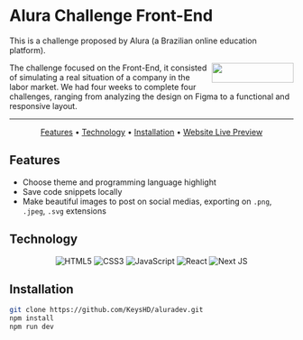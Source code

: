 # Alura Challenge Front-End

This is a challenge proposed by Alura (a Brazilian online education platform).

<img align="right" width="145" height="35" src="https://i.imgur.com/8FKZTQp.png">

The challenge focused on the Front-End, it consisted of simulating a real situation of a company in the labor market. We had four weeks to complete four challenges, ranging from analyzing the design on Figma to a functional and responsive layout.

---

<p align="center">
 <a href="#features">Features</a> • 
 <a href="#techs">Technology</a> • 
 <a href="#installation">Installation</a> •
 <a href="https://aluradev.vercel.app/">Website Live Preview</a>
</p>

## Features
- Choose theme and programming language highlight 
- Save code snippets locally
- Make beautiful images to post on social medias, exporting on `.png`, `.jpeg`, `.svg` extensions 

## Technology
<p align="center">
  <img alt="HTML5" src="https://img.shields.io/badge/html5-%23E34F26.svg?style=for-the-badge&logo=html5&logoColor=white"/>
  <img alt="CSS3" src="https://img.shields.io/badge/css3-%231572B6.svg?style=for-the-badge&logo=css3&logoColor=white"/>
  <img alt="JavaScript" src="https://img.shields.io/badge/javascript-%23323330.svg?style=for-the-badge&logo=javascript&logoColor=%23F7DF1E"/>
  <img alt="React" src="https://img.shields.io/badge/react-%2320232a.svg?style=for-the-badge&logo=react&logoColor=%2361DAFB"/>
  <img alt="Next JS" src="https://img.shields.io/badge/next.js-000000?style=for-the-badge&logo=next-dot-js&logoColor=white/">
</p>

## Installation

```bash
git clone https://github.com/KeysHD/aluradev.git
npm install
npm run dev
```

